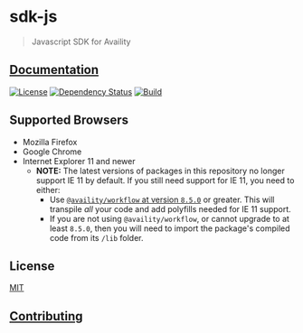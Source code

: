 # sdk-js

> Javascript SDK for Availity

## [Documentation](https://availity.github.io/sdk-js/)

[![License](https://img.shields.io/badge/license-MIT-blue.svg?style=for-the-badge&logo=MIT)](http://opensource.org/licenses/MIT)
[![Dependency Status](https://img.shields.io/david/dev/Availity/sdk-js.svg?style=for-the-badge)](https://david-dm.org/Availity/sdk-js)
[![Build](https://img.shields.io/circleci/build/github/Availity/sdk-js?style=for-the-badge)](https://circleci.com/gh/Availity/sdk-js)

## Supported Browsers

-   Mozilla Firefox
-   Google Chrome
-   Internet Explorer 11 and newer
    -   **NOTE:** The latest versions of packages in this repository no longer support IE 11 by default. If you still need support for IE 11, you need to either:
        -   Use [`@availity/workflow` at version `8.5.0`](https://github.com/Availity/availity-workflow/blob/master/packages/workflow/CHANGELOG.md#850-2021-04-07) or greater. This will transpile _all_ your code and add polyfills needed for IE 11 support.
        -   If you are not using `@availity/workflow`, or cannot upgrade to at least `8.5.0`, then you will need to import the package's compiled code from its `/lib` folder.

## License

[MIT](./LICENSE)

## [Contributing](.github/CONTRIBUTING.md)

